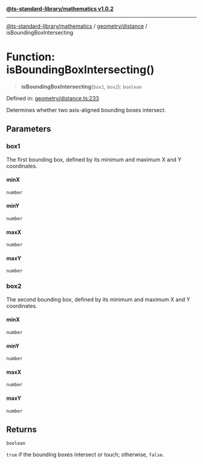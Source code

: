[**@ts-standard-library/mathematics v1.0.2**](../../../README.md)

***

[@ts-standard-library/mathematics](../../../README.md) / [geometry/distance](../README.md) / isBoundingBoxIntersecting

# Function: isBoundingBoxIntersecting()

> **isBoundingBoxIntersecting**(`box1`, `box2`): `boolean`

Defined in: [geometry/distance.ts:233](https://github.com/gabaudette/ts-stdlib/blob/4a412e6fb273dc9fcab54b84c05921f52dac4b3f/packages/mathematics/src/geometry/distance.ts#L233)

Determines whether two axis-aligned bounding boxes intersect.

## Parameters

### box1

The first bounding box, defined by its minimum and maximum X and Y coordinates.

#### minX

`number`

#### minY

`number`

#### maxX

`number`

#### maxY

`number`

### box2

The second bounding box, defined by its minimum and maximum X and Y coordinates.

#### minX

`number`

#### minY

`number`

#### maxX

`number`

#### maxY

`number`

## Returns

`boolean`

`true` if the bounding boxes intersect or touch; otherwise, `false`.
